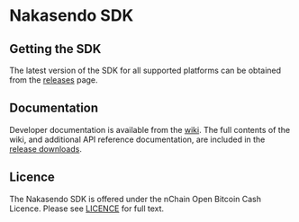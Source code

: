 # Nakasendo SDK

## Getting the SDK

The latest version of the SDK for all supported platforms can be obtained from the [releases](https://github.com/nakasendo/nakasendo/releases/) page.

## Documentation

Developer documentation is available from the [wiki](https://github.com/nakasendo/nakasendo/wiki). The full contents of the wiki, and additional API reference documentation, are included in the [release downloads](https://github.com/nakasendo/nakasendo/releases/).

## Licence

The Nakasendo SDK is offered under the nChain Open Bitcoin Cash Licence. Please see [LICENCE](LICENCE.md) for full text.
